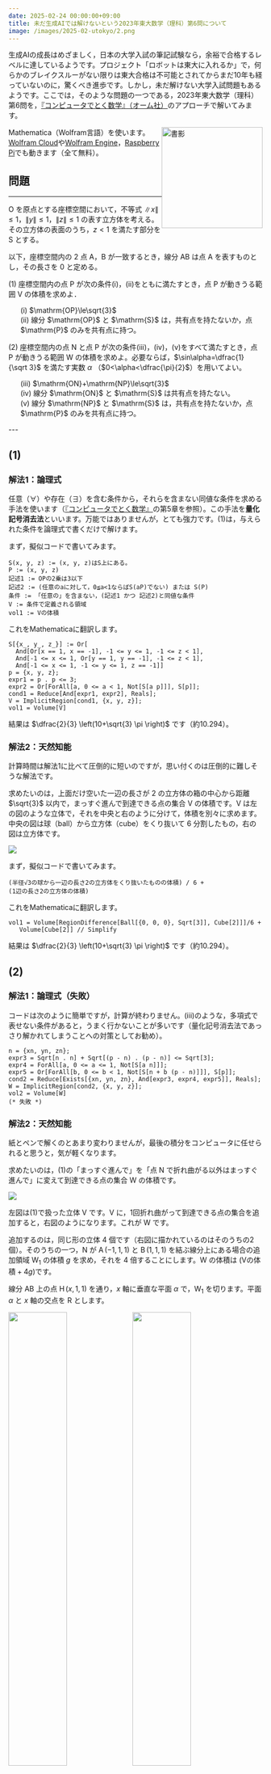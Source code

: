 ```yaml
---
date: 2025-02-24 00:00:00+09:00
title: 未だ生成AIでは解けないという2023年東大数学（理科）第6問について
image: /images/2025-02-utokyo/2.png
---
```


生成AIの成長はめざましく，日本の大学入試の筆記試験なら，余裕で合格するレベルに達しているようです。プロジェクト「ロボットは東大に入れるか」で，何らかのブレイクスルーがない限りは東大合格は不可能とされてからまだ10年も経っていないのに，驚くべき進歩です。しかし，未だ解けない大学入試問題もあるようです。ここでは，そのような問題の一つである，2023年東大数学（理科）第6問を，[『コンピュータでとく数学』（オーム社）](https://www.hanmoto.com/bd/isbn/9784274231797)のアプローチで解いてみます。

<script type="text/x-mathjax-config" defer>MathJax.Hub.Config({tex2jax:{inlineMath:[['\$','\$'],['\\(','\\)']],processEscapes:true},CommonHTML: {matchFontHeight:false}});</script>
<script type="text/javascript" async src="https://cdnjs.cloudflare.com/ajax/libs/mathjax/2.7.1/MathJax.js?config=TeX-MML-AM_CHTML"></script>

<a href="https://www.hanmoto.com/bd/isbn/9784274231797"><img src="https://images-fe.ssl-images-amazon.com/images/P/4274231798.09.LZZZZZZZ" style="float:right; height:200px" alt="書影"></a>

Mathematica（Wolfram言語）を使います。[Wolfram Cloud](https://www.wolframcloud.com/)や[Wolfram Engine](https://www.wolfram.com/engine/index.php.ja)，[Raspberry Pi](https://www.wolfram.com/raspberry-pi/index.php.ja)でも動きます（全て無料）。

## 問題

---
$\mathrm{O}$ を原点とする座標空間において，不等式 $\|x\|\le 1$，$\|y\|\le 1$，$\|z\|\le 1$ の表す立方体を考える。その立方体の表面のうち，$z<1$ を満たす部分を $\mathrm{S}$ とする。

以下，座標空間内の $2$ 点 $\mathrm{A}$，$\mathrm{B}$ が一致するとき，線分 $\mathrm{AB}$ は点 $\mathrm{A}$ を表すものとし，その長さを $0$ と定める。

(1) 座標空間内の点 $\mathrm{P}$ が次の条件(i)，(ii)をともに満たすとき，点 $\mathrm{P}$ が動きうる範囲 $\mathrm{V}$ の体積を求めよ．
<ol style="list-style: none;">
  <li>(i) $\mathrm{OP}\le\sqrt{3}$</li>
  <li>(ii) 線分 $\mathrm{OP}$ と $\mathrm{S}$ は，共有点を持たないか，点 $\mathrm{P}$ のみを共有点に持つ。</li>
</ol>

(2) 座標空間内の点 $\mathrm{N}$ と点 $\mathrm{P}$ が次の条件(iii)，(iv)，(v)をすべて満たすとき，点 $\mathrm{P}$ が動きうる範囲 $\mathrm{W}$ の体積を求めよ。必要ならば，$\sin\alpha=\dfrac{1}{\sqrt 3}$ を満たす実数 $\alpha$ （$0<\alpha<\dfrac{\pi}{2}$）を用いてよい。
<ol style="list-style: none;">
  <li>(iii) $\mathrm{ON}+\mathrm{NP}\le\sqrt{3}$</li>
  <li>(iv) 線分 $\mathrm{ON}$ と $\mathrm{S}$ は共有点を持たない。</li>
  <li>(v) 線分 $\mathrm{NP}$ と $\mathrm{S}$ は，共有点を持たないか，点 $\mathrm{P}$ のみを共有点に持つ。</li>
</ol>
---

## (1)

### 解法1：論理式

任意（∀）や存在（∃）を含む条件から，それらを含まない同値な条件を求める手法を使います（[『コンピュータでとく数学』](https://www.hanmoto.com/bd/isbn/9784274231797)の第5章を参照）。この手法を**量化記号消去法**といいます。万能ではありませんが，とても強力です。(1)は，与えられた条件を論理式で書くだけで解けます。

まず，擬似コードで書いてみます。

```
S(x, y, z) := (x, y, z)はS上にある。
P := (x, y, z)
記述1 := OPの2乗は3以下
記述2 := (任意のaに対して，0≦a<1ならばS(aP)でない) または S(P)
条件 := 「任意の」を含まない，(記述1 かつ 記述2)と同値な条件
V := 条件で定義される領域
vol1 := Vの体積
```

これをMathematicaに翻訳します。

```
S[{x_, y_, z_}] := Or[
  And[Or[x == 1, x == -1], -1 <= y <= 1, -1 <= z < 1],
  And[-1 <= x <= 1, Or[y == 1, y == -1], -1 <= z < 1],
  And[-1 <= x <= 1, -1 <= y <= 1, z == -1]]
p = {x, y, z};
expr1 = p . p <= 3;
expr2 = Or[ForAll[a, 0 <= a < 1, Not[S[a p]]], S[p]];
cond1 = Reduce[And[expr1, expr2], Reals];
V = ImplicitRegion[cond1, {x, y, z}];
vol1 = Volume[V]
```

結果は $\dfrac{2}{3} \left(10+\sqrt{3} \pi \right)$ です（約10.294）。

### 解法2：天然知能

計算時間は解法1に比べて圧倒的に短いのですが，思い付くのは圧倒的に難しそうな解法です。

求めたいのは，上面だけ空いた一辺の長さが $2$ の立方体の箱の中心から距離 $\sqrt{3}$ 以内で，まっすぐ進んで到達できる点の集合 $\mathrm{V}$ の体積です。$\mathrm{V}$ は左の図のような立体で，それを中央と右のように分けて，体積を別々に求めます。中央の図は球（ball）から立方体（cube）をくり抜いて $6$ 分割したもの，右の図は立方体です。

![](/images/2025-02-utokyo/1.png)

まず，擬似コードで書いてみます。

```
(半径√3の球から一辺の長さ2の立方体をくり抜いたものの体積) / 6 +
(1辺の長さ2の立方体の体積)
```

これをMathematicaに翻訳します。

```
vol1 = Volume[RegionDifference[Ball[{0, 0, 0}, Sqrt[3]], Cube[2]]]/6 +
   Volume[Cube[2]] // Simplify
```

結果は $\dfrac{2}{3} \left(10+\sqrt{3} \pi \right)$ です（約10.294）。

## (2)

### 解法1：論理式（失敗）

コードは次のように簡単ですが，計算が終わりません。(iii)のような，多項式で表せない条件があると，うまく行かないことが多いです（量化記号消去法であっさり解かれてしまうことへの対策としてお勧め）。

```
n = {xn, yn, zn};
expr3 = Sqrt[n . n] + Sqrt[(p - n) . (p - n)] <= Sqrt[3];
expr4 = ForAll[a, 0 <= a <= 1, Not[S[a n]]];
expr5 = Or[ForAll[b, 0 <= b < 1, Not[S[n + b (p - n)]]], S[p]];
cond2 = Reduce[Exists[{xn, yn, zn}, And[expr3, expr4, expr5]], Reals];
W = ImplicitRegion[cond2, {x, y, z}];
vol2 = Volume[W]
(* 失敗 *)
```

### 解法2：天然知能

紙とペンで解くのとあまり変わりませんが，最後の積分をコンピュータに任せられると思うと，気が軽くなります。

求めたいのは，(1)の「まっすぐ進んで」を「点 $\mathrm{N}$ で折れ曲がる以外はまっすぐ進んで」に変えて到達できる点の集合 $\mathrm{W}$ の体積です。

![](/images/2025-02-utokyo/2.png)

左図は(1)で扱った立体 $\mathrm{V}$ です。$\mathrm{V}$ に，1回折れ曲がって到達できる点の集合を追加すると，右図のようになります。これが $\mathrm{W}$ です。

追加するのは，同じ形の立体 $4$ 個です（右図に描かれているのはそのうちの2個）。そのうちの一つ，$\mathrm{N}$ が $\mathrm{A}\,(-1, 1, 1)$ と $\mathrm{B}\,(1, 1, 1)$ を結ぶ線分上にある場合の追加領域 $\mathrm{W}_1$ の体積 $g$ を求め，それを $4$ 倍することにします。$\mathrm{W}$ の体積は $(\mathrm{V}\text{の体積}+4g)$です。

線分 $\mathrm{AB}$ 上の点 $\mathrm{H}\,(x, 1, 1)$ を通り，$x$ 軸に垂直な平面 $\alpha$ で，$\mathrm{W}_1$ を切ります。平面 $\alpha$ と $x$ 軸の交点を $\mathrm{R}$ とします。

<img src="/images/2025-02-utokyo/3.png" alt="" style="width:48%;">
<img src="/images/2025-02-utokyo/4.png" alt="" style="width:48%;">

左図は$\mathrm{OAB}$ を通る平面のようすです。この平面の，$\mathrm{W}_1$ の断面上の点で，線分 $\mathrm{AB}$ から最も遠い点を $\mathrm{Q}$ とします。$\mathrm{OQ}=\sqrt{3}$ です（これより遠くには到達できません）。

$\mathrm{P}$ が $\mathrm{Q}$ と一致するとき，$\mathrm{N}$ は $\mathrm{OQ}$ と $\mathrm{AB}$ の交点です。この $\mathrm{N}$ で折れ曲がるとき，$\alpha$ 上で $\mathrm{H}$ を中心とする，半径 $\mathrm{HQ}$ の円盤上のすべての点に到達できます。$\mathrm{OR}=x$，$\mathrm{HR}=\sqrt{2}$ なので，円盤の半径 $\mathrm{HQ}$ は，$\mathrm{QR}-\mathrm{HR}=\sqrt{\mathrm{OQ}^2-\mathrm{OR}^2}-\mathrm{HR}=\sqrt{3-x^2}-\sqrt{2}$ です。

円盤の，$z\ge y$ の部分と $y\le 1$ の部分は $\mathrm{V}$ の一部でもあるので，重複を避けるために除外します。残るのは，右図（平面 $\alpha$）の網掛けの部分なので，断面の面積は円盤全体の面積の $\dfrac{3}{8}$ 倍，つまり$\dfrac{3}{8}\pi\mathrm{HQ}^2$ です。

$\displaystyle g=\int_{-1}^1\frac{3}{8}\pi\mathrm{HQ}^2\,\mathrm{d}x$ を使って，$\mathrm{W}$ の体積を求めます。

```
hq = Sqrt[3 - x^2] - Sqrt[2];
g = Integrate[(3/8) Pi hq^2, {x, -1, 1}];
vol2 = vol1 + 4 g
```

結果は $\displaystyle\frac{2}{3}\left(10+\sqrt{3}\pi\right)+\pi\left(8-9\sqrt{2}\tan^{-1}\left(\frac{1}{\sqrt{2}}\right)\right)$ です（約10.816）。

最後の積分「`Integrate[(3/8)Pi(Sqrt[3-x^2]-Sqrt[2])^2,{x,-1,1}]`」を紙とペンで行う方法は，ChatGPTの「推論」（無料）を使うとわかります。（Raspberry Pi版を含む）Mathematicaで「`=`」を使ってWolframAlphaに問い合わせた結果の，「ステップごとの解説」でもわかります。
